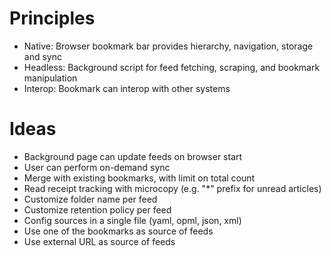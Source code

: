 # Principles

- Native: Browser bookmark bar provides hierarchy, navigation, storage and sync
- Headless: Background script for feed fetching, scraping, and bookmark manipulation
- Interop: Bookmark can interop with other systems

# Ideas

- Background page can update feeds on browser start
- User can perform on-demand sync
- Merge with existing bookmarks, with limit on total count
- Read receipt tracking with microcopy (e.g. "*" prefix for unread articles)
- Customize folder name per feed
- Customize retention policy per feed
- Config sources in a single file (yaml, opml, json, xml)
- Use one of the bookmarks as source of feeds
- Use external URL as source of feeds